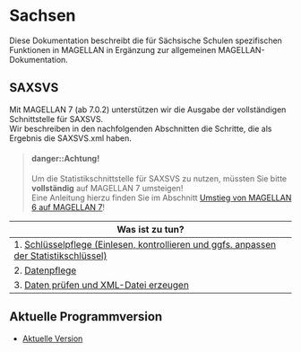 # Sachsen

Diese Dokumentation beschreibt die für Sächsische Schulen spezifischen Funktionen in MAGELLAN in Ergänzung zur allgemeinen MAGELLAN-Dokumentation.

## SAXSVS

Mit MAGELLAN 7 \(ab 7.0.2\) unterstützen wir die Ausgabe der vollständigen Schnittstelle für SAXSVS.   
Wir beschreiben in den nachfolgenden Abschnitten die Schritte, die als Ergebnis die SAXSVS.xml haben.

> #### danger::Achtung!
>
> Um die Statistikschnittstelle für SAXSVS zu nutzen, müssten Sie bitte **vollständig** auf MAGELLAN 7 umsteigen!  
> Eine Anleitung hierzu finden Sie im Abschnitt [Umstieg von MAGELLAN 6 auf MAGELLAN 7](https://doc.magellan7.stueber.de/installation/umstieg-von-6-auf-7.html)!

| Was ist zu tun? |
| --- |
| 1. [Schlüsselpflege \(Einlesen, kontrollieren und ggfs. anpassen der Statistikschlüssel\)](https://doc.magellan7.stueber.de/regionales/sachsen/schluessel.html) |
| 2. [Datenpflege](https://doc.magellan7.stueber.de/regionales/sachsen/datenpflege.html) |
| 3. [Daten prüfen und XML-Datei erzeugen](https://doc.magellan7.stueber.de/regionales/sachsen/xml.erzeugen.html) |

## Aktuelle Programmversion

* [Aktuelle Version](changelog.md)



